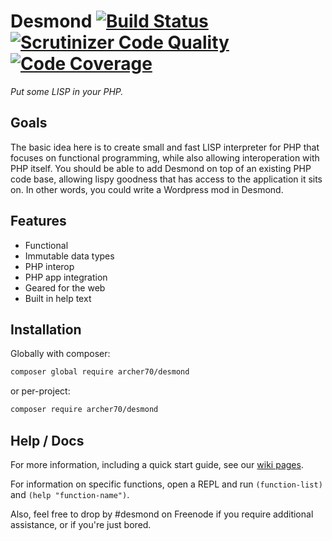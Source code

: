 # Desmond [![Build Status](https://travis-ci.org/Archer70/desmond.svg?branch=master)](https://travis-ci.org/Archer70/desmond) [![Scrutinizer Code Quality](https://scrutinizer-ci.com/g/Archer70/desmond/badges/quality-score.png?b=master)](https://scrutinizer-ci.com/g/Archer70/desmond/?branch=master) [![Code Coverage](https://scrutinizer-ci.com/g/Archer70/desmond/badges/coverage.png?b=master)](https://scrutinizer-ci.com/g/Archer70/desmond/?branch=master)
*Put some LISP in your PHP.*

## Goals
The basic idea here is to create small and fast LISP interpreter for PHP that focuses on functional programming, while also allowing interoperation with PHP itself. You should be able to add Desmond on top of an existing PHP code base, allowing lispy goodness that has access to the application it sits on. In other words, you could write a Wordpress mod in Desmond.

## Features

- Functional
- Immutable data types
- PHP interop
- PHP app integration
- Geared for the web
- Built in help text

## Installation

Globally with composer:

```bash
composer global require archer70/desmond
```

or per-project:

```bash
composer require archer70/desmond
```

## Help / Docs

For more information, including a quick start guide, see our [wiki pages](https://github.com/Archer70/desmond/wiki).

For information on specific functions, open a REPL and run `(function-list)` and `(help "function-name")`.

Also, feel free to drop by #desmond on Freenode if you require additional assistance, or if you're just bored.

